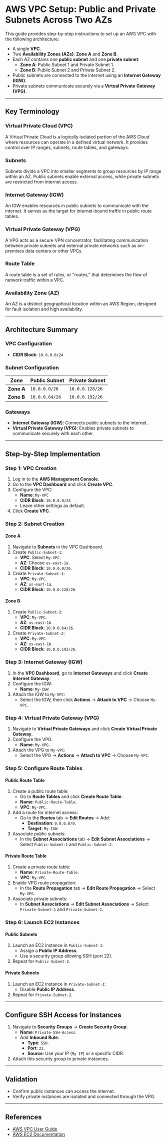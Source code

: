 # AWS VPC Setup: Public and Private Subnets Across Two AZs

This guide provides step-by-step instructions to set up an AWS VPC with the following architecture:

- A single **VPC**.
- Two **Availability Zones (AZs)**: **Zone A** and **Zone B**.
- Each AZ contains one **public subnet** and one **private subnet**:
  - **Zone A**: Public Subnet 1 and Private Subnet 1.
  - **Zone B**: Public Subnet 2 and Private Subnet 2.
- Public subnets are connected to the internet using an **Internet Gateway (IGW)**.
- Private subnets communicate securely via a **Virtual Private Gateway (VPG)**.

---

## Key Terminology

### Virtual Private Cloud (VPC)
A Virtual Private Cloud is a logically isolated portion of the AWS Cloud where resources can operate in a defined virtual network. It provides control over IP ranges, subnets, route tables, and gateways.

### Subnets
Subnets divide a VPC into smaller segments to group resources by IP range within an AZ. Public subnets enable external access, while private subnets are restricted from internet access.

### Internet Gateway (IGW)
An IGW enables resources in public subnets to communicate with the internet. It serves as the target for internet-bound traffic in public route tables.

### Virtual Private Gateway (VPG)
A VPG acts as a secure VPN concentrator, facilitating communication between private subnets and external private networks such as on-premises data centers or other VPCs.

### Route Table
A route table is a set of rules, or "routes," that determines the flow of network traffic within a VPC.

### Availability Zone (AZ)
An AZ is a distinct geographical location within an AWS Region, designed for fault isolation and high availability.

---

## Architecture Summary

### VPC Configuration
- **CIDR Block**: `10.0.0.0/24`

### Subnet Configuration

| Zone        | Public Subnet       | Private Subnet       |
|-------------|---------------------|----------------------|
| **Zone A**  | `10.0.0.0/26`       | `10.0.0.128/26`      |
| **Zone B**  | `10.0.0.64/26`      | `10.0.0.192/26`      |

### Gateways
- **Internet Gateway (IGW)**: Connects public subnets to the internet.
- **Virtual Private Gateway (VPG)**: Enables private subnets to communicate securely with each other.

---

## Step-by-Step Implementation

### Step 1: VPC Creation
1. Log in to the **AWS Management Console**.
2. Go to the **VPC Dashboard** and click **Create VPC**.
3. Configure the VPC:
   - **Name**: `My-VPC`
   - **CIDR Block**: `10.0.0.0/24`
   - Leave other settings as default.
4. Click **Create VPC**.

### Step 2: Subnet Creation

#### Zone A
1. Navigate to **Subnets** in the VPC Dashboard.
2. Create `Public-Subnet-1`:
   - **VPC**: Select `My-VPC`.
   - **AZ**: Choose `us-east-1a`.
   - **CIDR Block**: `10.0.0.0/26`.
3. Create `Private-Subnet-1`:
   - **VPC**: `My-VPC`.
   - **AZ**: `us-east-1a`.
   - **CIDR Block**: `10.0.0.128/26`.

#### Zone B
1. Create `Public-Subnet-2`:
   - **VPC**: `My-VPC`.
   - **AZ**: `us-east-1b`.
   - **CIDR Block**: `10.0.0.64/26`.
2. Create `Private-Subnet-2`:
   - **VPC**: `My-VPC`.
   - **AZ**: `us-east-1b`.
   - **CIDR Block**: `10.0.0.192/26`.

### Step 3: Internet Gateway (IGW)
1. In the **VPC Dashboard**, go to **Internet Gateways** and click **Create Internet Gateway**.
2. Configure the IGW:
   - **Name**: `My-IGW`
3. Attach the IGW to `My-VPC`:
   - Select the IGW, then click **Actions** → **Attach to VPC** → Choose `My-VPC`.

### Step 4: Virtual Private Gateway (VPG)
1. Navigate to **Virtual Private Gateways** and click **Create Virtual Private Gateway**.
2. Configure the VPG:
   - **Name**: `My-VPG`.
3. Attach the VPG to `My-VPC`:
   - Select the VPG → **Actions** → **Attach to VPC** → Choose `My-VPC`.

### Step 5: Configure Route Tables

#### Public Route Table
1. Create a public route table:
   - Go to **Route Tables** and click **Create Route Table**.
   - **Name**: `Public-Route-Table`.
   - **VPC**: `My-VPC`.
2. Add a route for internet access:
   - Go to the **Routes** tab → **Edit Routes** → Add:
     - **Destination**: `0.0.0.0/0`.
     - **Target**: `My-IGW`.
3. Associate public subnets:
   - In the **Subnet Associations** tab → **Edit Subnet Associations** → Select `Public-Subnet-1` and `Public-Subnet-2`.

#### Private Route Table
1. Create a private route table:
   - **Name**: `Private-Route-Table`.
   - **VPC**: `My-VPC`.
2. Enable VPG route propagation:
   - In the **Route Propagation** tab → **Edit Route Propagation** → Select `My-VPG`.
3. Associate private subnets:
   - In **Subnet Associations** → **Edit Subnet Associations** → Select `Private-Subnet-1` and `Private-Subnet-2`.

### Step 6: Launch EC2 Instances

#### Public Subnets
1. Launch an EC2 instance in `Public-Subnet-1`:
   - Assign a **Public IP Address**.
   - Use a security group allowing SSH (port 22).
2. Repeat for `Public-Subnet-2`.

#### Private Subnets
1. Launch an EC2 instance in `Private-Subnet-1`:
   - Disable **Public IP Address**.
2. Repeat for `Private-Subnet-2`.

---

## Configure SSH Access for Instances
1. Navigate to **Security Groups** → **Create Security Group**:
   - **Name**: `Private-SSH-Access`.
   - Add **Inbound Rule**:
     - **Type**: `SSH`.
     - **Port**: `22`.
     - **Source**: Use your IP (`My IP`) or a specific CIDR.
2. Attach this security group to private instances.

---

## Validation
- Confirm public instances can access the internet.
- Verify private instances are isolated and connected through the VPG.

---

## References
- [AWS VPC User Guide](https://docs.aws.amazon.com/vpc/latest/userguide/)
- [AWS EC2 Documentation](https://docs.aws.amazon.com/ec2/latest/userguide/)
